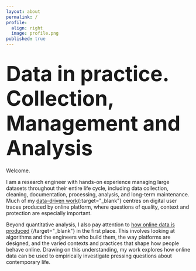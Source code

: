 ```yaml
---
layout: about
permalink: /
profile:
  align: right
  image: profile.png
published: true
---
```


# <span style="font-size: 3.5rem; line-height: 1.2;">Data in practice. Collection, Management and Analysis</span>

Welcome.

I am a research engineer with hands-on experience managing large datasets throughout their entire life cycle, including data collection, cleaning, documentation, processing, analysis, and long-term maintenance. Much of my [data-driven work](https://m-boualami.github.io/projects/quant-project/){:target="_blank"} centres on digital user traces produced by online platform, where questions of quality, context and protection are especially important.

Beyond quantitative analysis, I also pay attention to [how online data is produced](https://m-boualami.github.io/projects/qual-projet/) {/target="_blank"} in the first place. This involves looking at algorithms and the engineers who build them, the way platforms are designed, and the varied contexts and practices that shape how people behave online. Drawing on this understanding, my work explores how online data can be used to empirically investigate pressing questions about contemporary life.



